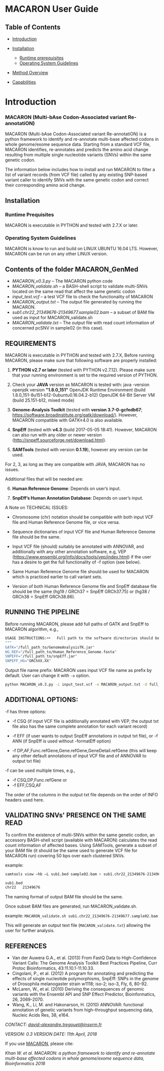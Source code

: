 MACARON User Guide
================

## Table of Contents

[//]: # (BEGIN automated TOC section, any edits will be overwritten on next source refresh)

* [Introduction](#introduction)
* [Installation](#installation)
    * [Runtime prerequisites](#runtime-prerequisites)
    * [Operating System Guidelines](#operating-system-guidelines)

* [Method Overview](#method-overview)
* [Capabilities](#capabilities)

[//]: # (END automated TOC section, any edits will be overwritten on next source refresh)

# Introduction

### MACARON (Multi-bAse Codon-Associated variant Re-annotatiON)

MACARON (Multi-bAse Codon-Associated variant Re-annotatiON) is a python framework to identify and re-annotate multi-base affected codons in whole genome/exome sequence data. Starting from a standard VCF file, MACARON identifies, re-annotates and predicts the amino acid change resulting from multiple single nucleotide variants (SNVs) within the same genetic codon. 

The information below includes how to install and run MACARON to filter a list of variant records (from VCF file) called by any existing SNP-based variant caller to identify SNVs with the same genetic codon and correct their corresponding amino acid change.

## Installation

### Runtime Prequisites

MACARON is executable in PYTHON and tested with 2.7.X or later.

### Operating System Guidelines

MACARON is know to run and build on LINUX UBUNTU 16.04 LTS. However, MACARON can be run on any other LINUX version.

## Contents of the folder MACARON_GenMed

* *MACARON_v0.3.py*  –  The MACARON python code
* *MACARON_validate.sh*  –  a BASH-shell script to validate multi-SNVs located on the same read that affect the same genetic codon
* *input_test.vcf* –  a test VCF file to check the functionality of MACARON
* *MACARON_output.txt*  –  The output file generated by running the MACARON.
* *sub1.chr22_21349676-21349677.sample02.bam*  –  a subset of BAM file used as input for MACARON_validate.sh
* *MACARON_validate.txt*  –  The output file with read count information of concerned pcSNV in sample02 (in this case).


## REQUIREMENTS

MACARON is executable in PYTHON and tested with 2.7.X,  Before running MACARON, please make sure that following software are properly installed:

1. __PYTHON v2.7 or later__ (tested with PYTHON v2.7.12). Please make sure that your running environment is set to the required version of PYTHON.

2. Check your __JAVA__ version as MACARON is tested with: java -version
    openjdk version __"1.8.0_151"__
    OpenJDK Runtime Environment (build 1.8.0_151-8u151-b12-0ubuntu0.16.04.2-b12)
    OpenJDK 64-Bit Server VM (build 25.151-b12, mixed mode)

3. __Genome-Analysis Toolkit__ (tested with __version 3.7-0-gcfedb67__; https://software.broadinstitute.org/gatk/download/). However, MACARON compatible with GATK≥4.0 is also available.

4. __SnpEff__ (tested with __v4.3__ (build 2017-05-05 18:41). However, MACARON can also run with any older or newer version (http://snpeff.sourceforge.net/download.html).

5. __SAMTools__ (tested with version __0.1.19__), however any version can be used.

For 2, 3, as long as they are compatible with JAVA, MACARON has no issues.

Additional files that will be needed are:

6. __Human Reference Genome__: Depends on user’s input.

7. __SnpEff’s Human Annotation Database__: Depends on user’s input.


A Note on TECHNICAL ISSUES:

- Chromosome (chr) notation should be compatible with both input VCF file and Human Reference Genome file, or vice versa.

- Sequence dictionaries of input VCF file and Human Reference Genome file should be the same.

- Input VCF file (should) suitably be annotated with ANNOVAR, and additionally with any other annotation software, e.g, VEP (https://www.ensembl.org/info/docs/tools/vep/index.html) if the user has a desire to get the full functionality of -f option (see below).

- Same Human Reference Genome file should be used for MACARON which is practiced earlier to call variant sets.

- Version of both Human Reference Genome file and SnpEff database file should be the same (hg19 / GRCh37 = SnpEff GRCh37.75) or (hg38 / GRCh38 = SnpEff GRCh38.86).

## RUNNING THE PIPELINE

Before running MACARON, please add full paths of GATK and SnpEff to MACARON algorithm, e.g.,

```bash
USAGE INSTRUCTIONS:￫￫	Full path to the software directories should be set before compiling.
"""
GATK="/full_path_to/GenomeAnalysisTK.jar"
HG_REF="/full_path_to/Human_Reference_Genome.fasta"
SNPEFF="/full_path_to/snpEff.jar"
SNPEFF_HG="GRChXX.XX"
```

Output file name prefix: MACARON uses input VCF file name as prefix by default. User can change it with `-o` option.

```bash
python MACARON_v0.3.py -i input_test.vcf -o MACARON_output.txt -d full_path_of_input_VCFfile_directory -f INFO_FILED_HEADER`
```

## ADDITIONAL OPTIONS:

-f has three options:

* -f CSQ (if input VCF file is additionally annotated with VEP, the output txt file also has the same complete annotation for each variant record)

* -f EFF (if user wants to output SnpEff annotations in output txt file), or -f ANN (if SnpEff is used without -formatEff option)

* -f DP,AF,Func.refGene,Gene.refGene,GeneDetail.refGene (this will keep any other default annotations of input VCF file and of ANNOVAR to output txt file)

-f can be used multiple times, e.g.,

* -f CSQ,DP,Func.refGene
or
* -f EFF,CSQ,AF

The order of the columns in the output txt file depends on the order of INFO headers used here.


## VALIDATING SNVs' PRESENCE ON THE SAME READ

To confirm the existence of multi-SNVs within the same genetic codon, an accessory BASH-shell script (available with MACARON) calculates the read count information of affected bases. Using SAMTools, generate a subset of your BAM file (it should be the same used to generate VCF file for MACARON run) covering 50 bps over each clustered SNVs.

example: 

```bash
samtools view –hb –L sub1.bed sample02.bam > sub1.chr22_21349676-21349677.sample02.bam`
```

```bash
sub1.bed
chr22	21349676
```

The naming format of output BAM file should be the same.

Once subset BAM files are generated, run MACARON_validate.sh.

example: `MACARON_validate.sh sub1.chr22_21349676-21349677.sample02.bam`

This will generate an output text file (`MACARON_validate.txt`) allowing the user for further analysis.


## REFERENCES
* Van der Auwera G.A., et al. (2013) From FastQ Data to High-Confidence Variant Calls: The Genome Analysis Toolkit Best Practices Pipeline, Curr Protoc Bioinformatics, 43:11.10.1-11.10.33.
* Cingolani, P., et al. (2012) A program for annotating and predicting the effects of single nucleotide polymorphisms, SnpEff: SNPs in the genome of Drosophila melanogaster strain w1118; iso-2; iso-3, Fly, 6, 80-92.
* McLaren, W., et al. (2010) Deriving the consequences of genomic variants with the Ensembl API and SNP Effect Predictor, Bioinformatics, 26, 2069-2070.
* Wang, K., Li, M. and Hakonarson, H. (2010) ANNOVAR: functional annotation of genetic variants from high-throughput sequencing data, Nucleic Acids Res, 38, e164.

*CONTACT: david-alexandre.tregouet@inserm.fr*

*VERSION: 0.3*
*VERSION DATE: 11th April, 2018*

If you use [MACARON](https://academic.oup.com/bioinformatics/advance-article-abstract/doi/10.1093/bioinformatics/bty382/4992149?redirectedFrom=fulltext), please cite:

*Khan W. et al. MACARON: a python framework to identify and re-annotate multi-base affected codons in whole genome/exome sequence data, Bioinformatics 2018*
